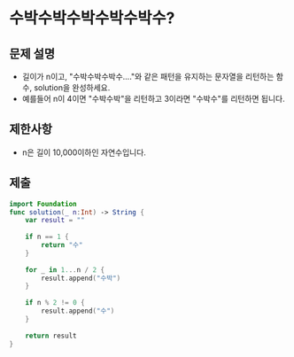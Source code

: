 # 수박수박수박수박수박수?

## 문제 설명
- 길이가 n이고, "수박수박수박수...."와 같은 패턴을 유지하는 문자열을 리턴하는 함수, solution을 완성하세요.
- 예를들어 n이 4이면 "수박수박"을 리턴하고 3이라면 "수박수"를 리턴하면 됩니다.
## 제한사항
- n은 길이 10,000이하인 자연수입니다.

## 제출
```swift
import Foundation
func solution(_ n:Int) -> String {
    var result = ""
    
    if n == 1 {
        return "수"
    }
    
    for _ in 1...n / 2 {
        result.append("수박")
    }
    
    if n % 2 != 0 {
        result.append("수")
    }
    
    return result
}
```